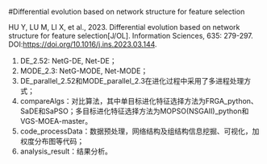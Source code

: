 #Differential evolution based on network structure for feature selection


HU Y, LU M, LI X, et al., 2023. Differential evolution based on network structure for feature selection[J/OL]. Information Sciences, 635: 279-297. DOI:https://doi.org/10.1016/j.ins.2023.03.144.


1. DE_2.52: NetG-DE, Net-DE；
2. MODE_2.3: NetG-MODE, Net-MODE；
3. DE_parallel_2.52和MODE_parallel_2.3在进化过程中采用了多进程处理方式；
4. compareAlgs：对比算法，其中单目标进化特征选择方法为FRGA_python、SaDE和SaPSO；多目标进化特征选择方法为MOPSO(NSGAII)_python和VGS-MOEA-master。
5. code_processData：数据预处理，网络结构及组结构信息挖掘、可视化，加权度分布图等代码；
6. analysis_result：结果分析。